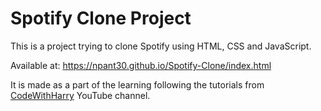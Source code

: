 # Spotify Clone Project

This is a project trying to clone Spotify using HTML, CSS and JavaScript.

 Available at: https://npant30.github.io/Spotify-Clone/index.html


It is made as a part of the learning following the tutorials from [CodeWithHarry](https://www.youtube.com/c/CodeWithHarry) YouTube channel.
